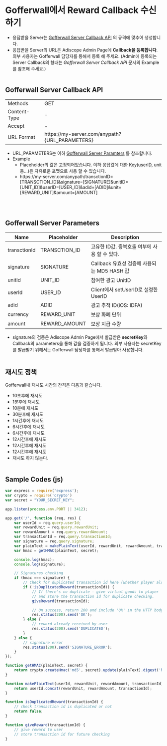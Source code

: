# Gofferwall에서 Reward Callback 수신하기

* 응답받을 Server는 [Gofferwall Server Callback API](#gofferwall-server-callback-api) 의 규격에 맞추어 생성합니다.
* 응답받을 Server의 URL은 Adiscope Admin Page에 **Callback을 등록합니다**. 외부 사용자는 Gofferwall 담당자를 통해서 등록 해 주세요. (Admin에 등록되는 Server Callback의 형태는 *Gofferwall Server Callback API* 문서의 Example를 참조해 주세요.)
  <br><br>

## Gofferwall Server Callback API

|              |                                                             | 
|--------------|-------------------------------------------------------------|
| Methods      | GET                                                         |
| Content-Type | -                                                           |
| Accept       | -                                                           |
| URL Format   | http<span>s://m</span>y-server.com/anypath?{URL_PARAMETERS} |


* URL_PARAMETERS는 이하 [Gofferwall Server Paramters](#gofferwall-server-parameters) 를 참조합니다.
* Example
    * Placeholder의 값은 고정되어있습니다. 이하 응답값에 대한 Key(userID, unit 등...)은 자유로운 포맷으로 사용 할 수 있습니다.
    * http<span>s://</span>my-server.com/anypath/transctionID=[TRANSCTION_ID]&signature=[SIGNATURE]&unitID=[UNIT_ID]&userID=[USER_ID]&adid=[ADID]&unit=[REWARD_UNIT]&amount=[AMOUNT]

<br><br>

## Gofferwall Server Parameters

| Name         | Placeholder   | Description                      | 
|--------------|---------------|----------------------------------|
| transctionId | TRANSCTION_ID | 고유한 ID값. 중복호출 여부에 사용 할 수 있다.     |
| signature    | SIGNATURE     | Callback 유효성 검증에 사용되는 MD5 HASH 값 |
| unitId       | UNIT_ID       | 참여한 광고 UnitID                    |
| userId       | USER_ID       | Client에서 setUserID로 설정한 UserID   |
| adid         | ADID          | 광고 추적 ID(iOS: IDFA)              |
| currency     | REWARD_UNIT   | 보상 화폐 단위                         |
| amount       | REWARD_AMOUNT | 보상 지급 수량                         |


* signature의 검증은 Adiscope Admin Page에서 발급받은 **secretKey**와 Callback의 parameters을 통해 값을 검증하게 됩니다. 외부 사용자는 secretKey를 발급받기 위해서는 Gofferwall 담당자를 통해서 발급받아 사용합니다.
  <br><br>

## 재시도 정책
Gofferwall내 재시도 시간의 간격은 다음과 같습니다.
- 10초후에 재시도
- 1분후에 재시도
- 10분에 재시도
- 30분후에 재시도
- 1시간후에 재시도
- 6시간후에 재시도
- 6시간후에 재시도
- 12시간후에 재시도
- 12시간후에 재시도
- 12시간후에 재시도
- 재시도 하지 않는다.
  <br><br>

## Sample Codes (js)
```js
var express = require('express');
var crypto = require('crypto')
var secret = "YOUR_SECRET_KEY";

app.listen(process.env.PORT || 3412);

app.get('/', function (req, res) {
    var userId = req.query.userId;
    var rewardUnit = req.query.rewardUnit;
    var rewardAmount = req.query.rewardAmount;
    var transactionId = req.query.transactionId;
    var signature = req.query.signature;
    var plainText = makePlainText(userId, rewardUnit, rewardAmount, transactionId);
    var hmac = getHMAC(plainText, secret);

    console.log(hmac);
    console.log(signature);

    // Signatures checking
    if (hmac === signature) {
        // Check for duplicated transaction id here (whether player already has received the reward)
        if (!isDuplicatedReward(transactionId)) {  
            // If there's no duplicate - give virtual goods to player
            // and store the transaction id for duplicate checking.
            giveReward(transactionId);

            // On success, return 200 and include 'OK' in the HTTP body
            res.status(200).send('OK');
        } else {       
            // reward already received by user
            res.status(200).send('DUPLICATED');
        }
    } else {
        // signature error
        res.status(200).send('SIGNATURE_ERROR');
    }
});

function getHMAC(plainText, secret) {
    return crypto.createHmac('md5', secret).update(plainText).digest('hex');
}

function makePlainText(userId, rewardUnit, rewardAmount, transactionId) {
    return userId.concat(rewardUnit, rewardAmount, transactionId);
}

function isDuplicatedReward(transactionId) {
    // check transaction id is duplicated or not  
    return false;
}

function giveReward(transactionId) {
    // give reward to user
    // store transaction id for future checking
}
```
